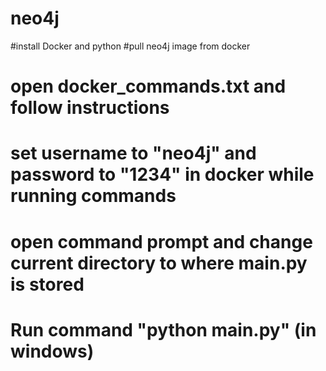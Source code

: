 # neo4j

#install Docker and python
#pull neo4j image from docker
# open docker_commands.txt and follow instructions
# set username to "neo4j" and password to "1234" in docker while running commands
# open command prompt and change current directory to where main.py is stored
# Run command "python main.py" (in windows)
